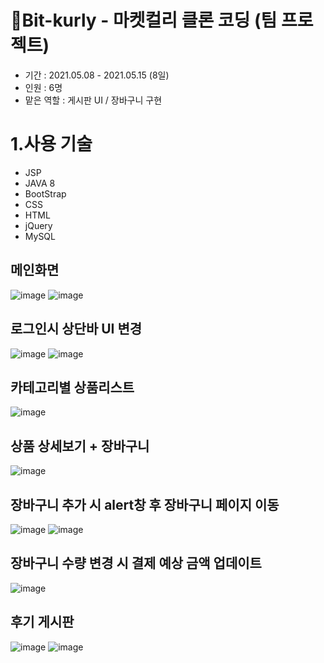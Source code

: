# 🚩Bit-kurly - 마켓컬리 클론 코딩 (팀 프로젝트) 
* 기간 : 2021.05.08 - 2021.05.15 (8일)
* 인원 : 6명 
* 맡은 역할 : 게시판 UI / 장바구니 구현 

# 1.사용 기술
* JSP
* JAVA 8 
* BootStrap
* CSS
* HTML
* jQuery
* MySQL

## 메인화면
![image](https://user-images.githubusercontent.com/65601654/120198737-6bb98700-c25d-11eb-8ece-262fb753893c.png)
![image](https://user-images.githubusercontent.com/65601654/120198925-9f94ac80-c25d-11eb-8881-2b487ff52737.png)

## 로그인시 상단바 UI 변경
![image](https://user-images.githubusercontent.com/65601654/120199021-bd621180-c25d-11eb-99e2-44290f432c30.png)
![image](https://user-images.githubusercontent.com/65601654/120200039-d8815100-c25e-11eb-8e68-abef44df8c13.png)



## 카테고리별 상품리스트
![image](https://user-images.githubusercontent.com/65601654/120199193-f13d3700-c25d-11eb-9cf0-b55a00c01bb7.png)

## 상품 상세보기 + 장바구니
![image](https://user-images.githubusercontent.com/65601654/120199336-1762d700-c25e-11eb-8960-77c4f9cc89ab.png)
## 장바구니 추가 시 alert창 후 장바구니 페이지 이동
![image](https://user-images.githubusercontent.com/65601654/120199382-25b0f300-c25e-11eb-9fb1-169804f13c5e.png)
![image](https://user-images.githubusercontent.com/65601654/120199685-79bbd780-c25e-11eb-83ae-5a09d232bbf0.png)
## 장바구니 수량 변경 시 결제 예상 금액 업데이트
![image](https://user-images.githubusercontent.com/65601654/120199732-86403000-c25e-11eb-82a9-f8335b1a127d.png)
## 후기 게시판 
![image](https://user-images.githubusercontent.com/65601654/120200215-09fa1c80-c25f-11eb-887a-60334ddff834.png)
![image](https://user-images.githubusercontent.com/65601654/120200295-24cc9100-c25f-11eb-9f05-87906950c514.png)



